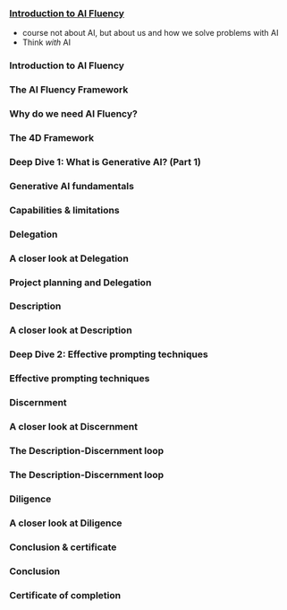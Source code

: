 ### [Introduction to AI Fluency](https://anthropic.skilljar.com/ai-fluency-framework-foundations/291863)
- course not about AI, but about us and how we solve problems with AI
- Think *with* AI
###  Introduction to AI Fluency
### The AI Fluency Framework
###  Why do we need AI Fluency?
###  The 4D Framework
### Deep Dive 1: What is Generative AI? (Part 1)
###  Generative AI fundamentals
###  Capabilities & limitations
### Delegation
###  A closer look at Delegation
###  Project planning and Delegation
### Description
###  A closer look at Description
### Deep Dive 2: Effective prompting techniques
###  Effective prompting techniques
### Discernment
###  A closer look at Discernment
### The Description-Discernment loop
###  The Description-Discernment loop
### Diligence
###  A closer look at Diligence
### Conclusion & certificate
###  Conclusion
###  Certificate of completion
### 

